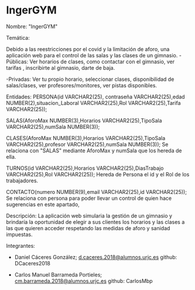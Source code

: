 # IngerGYM


Nombre: "IngerGYM"

Temática: 

Debido a las reestricciones por el covid y la limitación de aforo, una aplicación web para el control de las salas y las clases de un gimnasio. 
-Públicas:
  Ver horarios de clases, como contactar con el gimnasio, ver tarifas , inscribirte al gimnasio, darte de baja. 

-Privadas:
  Ver tu propio horario, seleccionar clases, disponibilidad de salas/clases, ver profesores/monitores, ver pistas disponibles.

Entidades:
PERSONA(id VARCHAR2(25), contraseña VARCHAR2(25),edad NUMBER(2),situacion_Laboral VARCHAR2(25),Rol VARCHAR2(25),Tarifa VARCHAR2(25));

SALAS(AforoMax NUMBER(3),Horarios VARCHAR2(25),TipoSala VARCHAR2(25),numSala NUMBER(3));

CLASES(AforoMax NUMBER(3),Horarios VARCHAR2(25),TipoSala VARCHAR2(25),profesor VARCHAR2(25),numSala NUMBER(3));
Se relaciona con "SALAS" mediante AforoMax y numSala que los hereda de ella.

TURNOS(id VARCHAR2(25),Horarios VARCHAR2(25),DiasTrabajo VARCHAR2(25),Rol VARCHAR2(25));
Hereda de Persona el id y el Rol de los trabajadores.

CONTACTO(numero NUMBER(9),email VARCHAR2(25),id VARCHAR2(25));
Se relaciona con persona para poder llevar un control de quien hace sugerencias en este apartado,

Descripción:
La aplicación web simularia la gestión de un gimnasio y brindaría la oportunidad de elegir a sus clientes los horarios y las clases a las que quieren acceder respetando las medidas de aforo y sanidad impuestas. 

Integrantes:
- Daniel Cáceres González; d.caceres.2018@alumnos.urjc.es
github: DCaceres2018

- Carlos Manuel Barrameda Portieles; cm.barrameda.2018@alumnos.urjc.es
github: CarlosMbp

